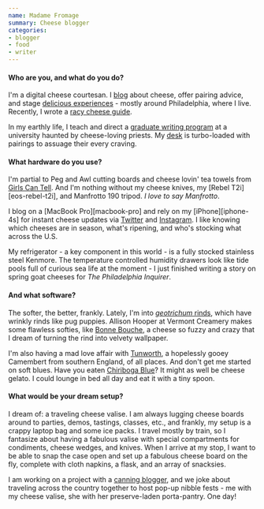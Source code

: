 ```yaml
---
name: Madame Fromage
summary: Cheese blogger
categories:
- blogger
- food
- writer
---
```


#### Who are you, and what do you do?

I'm a digital cheese courtesan. I [blog](http://madamefromageblog.com/ "Madame's weblog.") about cheese, offer pairing advice, and stage [delicious experiences](http://madamefromageblog.com/2013/cheese-ball-ii-a-cave-raising/ "Madame's post about a Cheese Ball.") - mostly around Philadelphia, where I live. Recently, I wrote a [racy cheese guide](http://www.amazon.com/Di-Bruno-Bros-House-Cheese/dp/0762446048 "Madame's cheese book.").  

In my earthly life, I teach and direct a [graduate writing program](http://www.sju.edu/int/academics/cas/grad/writingstudies/degreereq.html "The writing course at Saint Joseph's university.") at a university haunted by cheese-loving priests. My [desk](http://kokblog.johannak.com/6084/ "A post about creating a cheese desk.") is turbo-loaded with pairings to assuage their every craving.

#### What hardware do you use?

I'm partial to Peg and Awl cutting boards and cheese lovin' tea towels from [Girls Can Tell](http://girlscantell.com/products/cheese-lovers-tea-towel-set "A set of cheese lovers tea towels."). And I'm nothing without my cheese knives, my [Rebel T2i][eos-rebel-t2i], and Manfrotto 190 tripod. *I love to say Manfrotto*. 

I blog on a [MacBook Pro][macbook-pro] and rely on my [iPhone][iphone-4s] for instant cheese updates via [Twitter](https://twitter.com/MmeFromage "Madame on Twitter.") and [Instagram](http://instagram.com/mmefromage "Madame on Instagram."). I like knowing which cheeses are in season, what's ripening, and who's stocking what across the U.S.

My refrigerator - a key component in this world - is a fully stocked stainless steel Kenmore. The temperature controlled humidity drawers look like tide pools full of curious sea life at the moment - I just finished writing a story on spring goat cheeses for *The Philadelphia Inquirer*.

#### And what software?

The softer, the better, frankly. Lately, I'm into [*geotrichum* rinds](http://www.vermontcreamery.com/geotricum-cheese-new-to-america-steeped-in-french-tradition "A post about geotrichum rind cheeses."), which have wrinkly rinds like pug puppies. Allison Hooper at Vermont Creamery makes some flawless softies, like [Bonne Bouche](http://madamefromageblog.com/2013/sexy-wrinkled-cheese/ "Madame's post about Bonne Bouche."), a cheese so fuzzy and crazy that I dream of turning the rind into velvety wallpaper. 

I'm also having a mad love affair with [Tunworth](http://www.hampshirecheeses.co.uk/tunworth-cheese.asp "A cheese made in the UK."), a hopelessly gooey Camembert from southern England, of all places. And don't get me started on soft blues. Have you eaten [Chiriboga Blue](http://www.sfgate.com/food/cheesecourse/article/Chiriboga-Blue-unusual-cheese-from-Bavaria-5214587.php "An article about Chiriboga Blue cheese.")? It might as well be cheese gelato. I could lounge in bed all day and eat it with a tiny spoon.

#### What would be your dream setup?

I dream of: a traveling cheese valise. I am always lugging cheese boards around to parties, demos, tastings, classes, etc., and frankly, my setup is a crappy laptop bag and some ice packs. I travel mostly by train, so I fantasize about having a fabulous valise with special compartments for condiments, cheese wedges, and knives. When I arrive at my stop, I want to be able to snap the case open and set up a fabulous cheese board on the fly, complete with cloth napkins, a flask, and an array of snacksies.

I am working on a project with a [canning blogger](http://foodinjars.com/ "The Food in Jars website."), and we joke about traveling across the country together to host pop-up nibble fests - me with my cheese valise, she with her preserve-laden porta-pantry. One day!